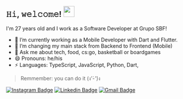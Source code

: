<h2> 𝙷𝚒, 𝚠𝚎𝚕𝚌𝚘𝚖𝚎! <img src="https://emojis.slackmojis.com/emojis/images/1643515023/10521/meow_code.gif?1643515023" width="30px"> </h2>

I'm 27 years old and I work as a Software Developer at Grupo SBF!

- 🔭 I’m currently working as a Mobile Developer with Dart and Flutter.
- 🌱 I’m changing my main stack from Backend to Frontend (Mobile)
- 💬 Ask me about tech, food, cs:go, basketball or boardgames
- 😄 Pronouns: he/his
- ⚡ Languages: TypeScript, JavaScript, Python, Dart,

> Remmember: you can do it (ง'̀-'́)ง


[![Instagram Badge](https://img.shields.io/badge/-@oimarceloarthur-0f0f0f?style=flat-square&labelColor=0f0f0f&logo=Instagram&logoColor=white&link=https://www.instagram.com/oimarceloarthur/)](https://www.instagram.com/oimarceloarthur/) [![Linkedin Badge](https://img.shields.io/badge/-marcelo-arthur-063f5b?style=flat-square&logo=Linkedin&logoColor=white&link=https://www.linkedin.com/in/marcelo-arthur/)](https://www.linkedin.com/in/marcelo-arthur/) [![Gmail Badge](https://img.shields.io/badge/-marcelobragalemos@gmail.com-c14438?style=flat-square&logo=Gmail&logoColor=white&link=mailto:marcelobragalemos@gmail.com)](mailto:marcelobragalemos@gmail.com)
